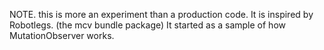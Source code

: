 NOTE. this is more an experiment than a production code. 
It is inspired by Robotlegs. (the mcv bundle package) 
It started as a sample of how MutationObserver works.